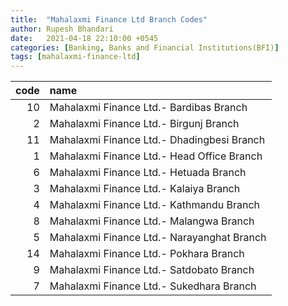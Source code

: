 ```yaml
---
title:  "Mahalaxmi Finance Ltd Branch Codes"
author: Rupesh Bhandari
date:   2021-04-18 22:10:00 +0545
categories: [Banking, Banks and Financial Institutions(BFI)]
tags: [mahalaxmi-finance-ltd]
---
```


|   code | name                                       |
|-------:|:-------------------------------------------|
|     10 | Mahalaxmi Finance Ltd.- Bardibas Branch    |
|      2 | Mahalaxmi Finance Ltd.- Birgunj Branch     |
|     11 | Mahalaxmi Finance Ltd.- Dhadingbesi Branch |
|      1 | Mahalaxmi Finance Ltd.- Head Office Branch |
|      6 | Mahalaxmi Finance Ltd.- Hetuada Branch     |
|      3 | Mahalaxmi Finance Ltd.- Kalaiya Branch     |
|      4 | Mahalaxmi Finance Ltd.- Kathmandu Branch   |
|      8 | Mahalaxmi Finance Ltd.- Malangwa Branch    |
|      5 | Mahalaxmi Finance Ltd.- Narayanghat Branch |
|     14 | Mahalaxmi Finance Ltd.- Pokhara Branch     |
|      9 | Mahalaxmi Finance Ltd.- Satdobato Branch   |
|      7 | Mahalaxmi Finance Ltd.- Sukedhara Branch   |